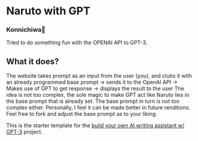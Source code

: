 # Naruto with GPT
### Konnichiwa👋
Tried to do something fun with the OPENAI API to GPT-3.

## What it does?
The website takes prompt as an input from the user (you), and clubs it with an already programmed base prompt -> sends it to the OpenAI API -> Makes use of GPT to get response -> displays the result to the user
The idea is not too complex, the sole magic to make GPT act like Naruto lies in the base prompt that is already set. The base prompt in turn is not too complex either. Personally, I feel it can be made better in future renditions. Feel free to fork and adjust the base prompt as to your liking.



This is the starter template for the [build your own AI writing assistant w/ GPT-3](https://buildspace.so/builds/ai-writer) project.
